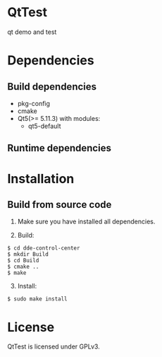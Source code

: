 # QtTest
qt demo and test
# Dependencies
## Build dependencies
* pkg-config
* cmake
* Qt5(>= 5.11.3) with modules:
    - qt5-default
## Runtime dependencies
# Installation
## Build from source code
1. Make sure you have installed all dependencies.

2. Build:
```
$ cd dde-control-center
$ mkdir Build
$ cd Build
$ cmake ..
$ make
```

3. Install:
```
$ sudo make install
```

# License
QtTest is licensed under GPLv3.
